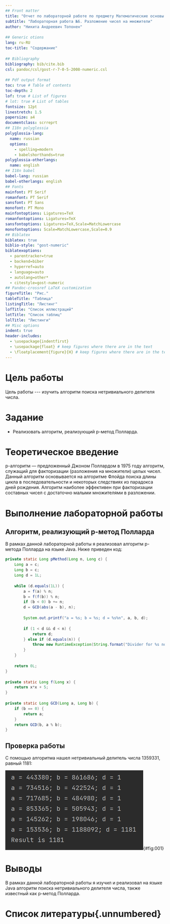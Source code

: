 ```yaml
---
## Front matter
title: "Отчет по лабораторной работе по предмету Математические основы защиты информации и информационной безопасности"
subtitle: "Лабораторная работа №6. Разложение чисел на множители"
author: "Никита Андреевич Топонен"

## Generic otions
lang: ru-RU
toc-title: "Содержание"

## Bibliography
bibliography: bib/cite.bib
csl: pandoc/csl/gost-r-7-0-5-2008-numeric.csl

## Pdf output format
toc: true # Table of contents
toc-depth: 2
lof: true # List of figures
# lot: true # List of tables
fontsize: 12pt
linestretch: 1.5
papersize: a4
documentclass: scrreprt
## I18n polyglossia
polyglossia-lang:
  name: russian
  options:
	- spelling=modern
	- babelshorthands=true
polyglossia-otherlangs:
  name: english
## I18n babel
babel-lang: russian
babel-otherlangs: english
## Fonts
mainfont: PT Serif
romanfont: PT Serif
sansfont: PT Sans
monofont: PT Mono
mainfontoptions: Ligatures=TeX
romanfontoptions: Ligatures=TeX
sansfontoptions: Ligatures=TeX,Scale=MatchLowercase
monofontoptions: Scale=MatchLowercase,Scale=0.9
## Biblatex
biblatex: true
biblio-style: "gost-numeric"
biblatexoptions:
  - parentracker=true
  - backend=biber
  - hyperref=auto
  - language=auto
  - autolang=other*
  - citestyle=gost-numeric
## Pandoc-crossref LaTeX customization
figureTitle: "Рис."
tableTitle: "Таблица"
listingTitle: "Листинг"
lofTitle: "Список иллюстраций"
lotTitle: "Список таблиц"
lolTitle: "Листинги"
## Misc options
indent: true
header-includes:
  - \usepackage{indentfirst}
  - \usepackage{float} # keep figures where there are in the text
  - \floatplacement{figure}{H} # keep figures where there are in the text
---
```


# Цель работы

Цель работы --- изучить алгоритм поиска нетривиального делителя числа.

# Задание

- Реализовать алгоритм, реализующий p-метод Полларда.

# Теоретическое введение

p-алгоритм — предложенный Джоном Поллардом в 1975 году алгоритм, служащий для факторизации (разложения на множители) целых чисел. Данный алгоритм основывается на алгоритме Флойда поиска длины цикла в последовательности и некоторых следствиях из парадокса дней рождения. Алгоритм наиболее эффективен при факторизации составных чисел с достаточно малыми множителями в разложении.

# Выполнение лабораторной работы

## Алгоритм, реализующий p-метод Полларда

В рамках данной лабораторной работы я реализовал алгоритм p-метода Полларда на языке Java. Ниже приведен код:

```java
private static Long pMethod(Long n, Long c) {
    Long a = c;
    Long b = c;
    Long d = 1L;

    while (d.equals(1L)) {
        a = f(a) % n;
        b = f(f(b)) % n;
        if (b < 0) b += n;
        d = GCD(abs(a - b), n);

        System.out.printf("a = %s; b = %s; d = %s%n", a, b, d);

        if (1 < d && d < n) {
            return d;
        } else if (d.equals(n)) {
            throw new RuntimeException(String.format("Divider for %s not found", n));
        }
    }

    return 0L;
}

private static Long f(Long x) {
    return x*x + 5;
}

private static Long GCD(Long a, Long b) {
    if (b == 0) {
        return a;
    }
    return GCD(b, a % b);
}
```

## Проверка работы

С помощью алгоритма нашел нетривиальный делитель числа 1359331, равный 1181:

![Результат работы программы](image/result.png){#fig:001}

# Выводы

В рамках данной лабораторной работы я изучил и реализовал на языке Java алгоритм поиска нетривиального делителя числа, также известный как p-метод Полларда.

# Список литературы{.unnumbered}